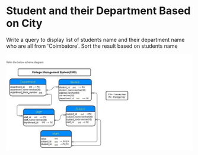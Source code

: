 # Student and their Department Based on City

Write a query to display list of students name and their department name who are all from 'Coimbatore'. Sort the result based on students name  

![database 4](../../../database_1.jpg)